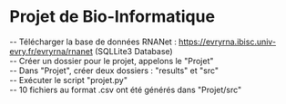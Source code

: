 # Projet de Bio-Informatique

-- Télécharger la base de données RNANet : https://evryrna.ibisc.univ-evry.fr/evryrna/rnanet (SQLLite3 Database)  
-- Créer un dossier pour le projet, appelons le "Projet"  
-- Dans "Projet", créer deux dossiers : "results" et "src"  
-- Exécuter le script "projet.py"  
-- 10 fichiers au format .csv ont été générés dans "Projet/src" 
